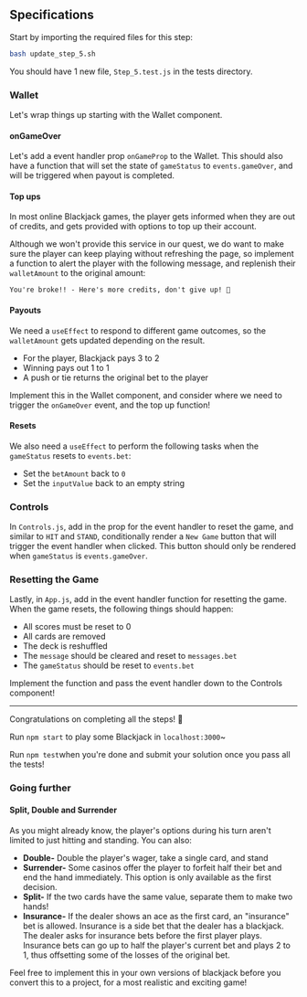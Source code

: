 ## Specifications

Start by importing the required files for this step: 

```bash
bash update_step_5.sh
```
You should have 1 new file, `Step_5.test.js` in the tests directory.

### Wallet

Let's wrap things up starting with the Wallet component.

#### onGameOver

Let's add a event handler prop `onGameProp` to the Wallet. This should also have a function that will set the state of `gameStatus` to `events.gameOver`, and will be triggered when payout is completed. 

#### Top ups

In most online Blackjack games, the player gets informed when they are out of credits, and gets provided with options to top up their account. 

Although we won't provide this service in our quest, we do want to make sure the player can keep playing without refreshing the page, so implement a function to alert the player with the following message, and replenish their `walletAmount` to the original amount:

`You're broke!! - Here's more credits, don't give up! 💪`

#### Payouts

We need a `useEffect` to respond to different game outcomes, so the `walletAmount` gets updated depending on the result. 

- For the player, Blackjack pays 3 to 2
- Winning pays out 1 to 1
- A push or tie returns the original bet to the player

Implement this in the Wallet component, and consider where we need to trigger the `onGameOver` event, and the top up function!

#### Resets

We also need a `useEffect` to perform the following tasks when the `gameStatus` resets to `events.bet`:

- Set the `betAmount` back to `0`
- Set the `inputValue` back to an empty string

### Controls

In `Controls.js`, add in the prop for the event handler to reset the game, and similar to `HIT` and `STAND`, conditionally render a `New Game` button that will trigger the event handler when clicked. This button should only be rendered when `gameStatus` is `events.gameOver`.

### Resetting the Game

Lastly, in `App.js`, add in the event handler function for resetting the game. When the game resets, the following things should happen:

- All scores must be reset to 0
- All cards are removed
- The deck is reshuffled
- The `message` should be cleared and reset to `messages.bet`
- The `gameStatus` should be reset to `events.bet`

Implement the function and pass the event handler down to the Controls component!

------------
Congratulations on completing all the steps! 🎉

Run `npm start` to play some Blackjack in `localhost:3000`~

Run `npm test`when you're done and submit your solution once you pass all the tests!

### Going further

#### Split, Double and Surrender

As you might already know, the player's options during his turn aren't limited to just hitting and standing. You can also:

- **Double-**  Double the player's wager, take a single card, and stand
- **Surrender-**  Some casinos offer the player to forfeit half their bet and end the hand immediately. This option is only available as the first decision.
- **Split-**  If the two cards have the same value, separate them to make two hands!
- **Insurance-**  If the dealer shows an ace as the first card, an "insurance" bet is allowed. Insurance is a side bet that the dealer has a blackjack. The dealer asks for insurance bets before the first player plays. Insurance bets can go up to half the player's current bet and plays 2 to 1, thus offsetting some of the losses of the original bet.

Feel free to implement this in your own versions of blackjack before you convert this to a project, for a most realistic and exciting game!
